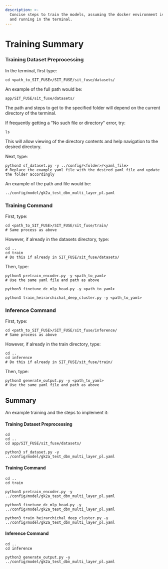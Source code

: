 ```yaml
---
description: >-
  Concise steps to train the models, assuming the docker environment is set up
  and running in the terminal.
---
```


# Training Summary

### Training Dataset Preprocessing

In the terminal, first type:

```
cd <path_to_SIT_FUSE>/SIT_FUSE/sit_fuse/datasets/
```

An example of the full path would be:

```
app/SIT_FUSE/sit_fuse/datasets/
```

The path and steps to get to the specified folder will depend on the current directory of the terminal.&#x20;

If frequently getting a "No such file or directory" error, try:

```
ls
```

This will allow viewing of the directory contents and help navigation to the desired directory.

Next, type:

```
python3 sf_dataset.py -y ../config/<folder>/<yaml_file>
# Replace the example yaml file with the desired yaml file and update the folder accordingly
```

An example of the path and file would be:

```
../config/model/gk2a_test_dbn_multi_layer_pl.yaml
```

### Training Command

First, type:

```
cd <path_to_SIT_FUSE>/SIT_FUSE/sit_fuse/train/
# Same process as above
```

However, if already in the datasets directory, type:

```
cd ..
cd train
# Do this if already in SIT_FUSE/sit_fuse/datasets/
```

Then, type:

```
python3 pretrain_encoder.py -y <path_to_yaml>
# Use the same yaml file and path as above
```

```
python3 finetune_dc_mlp_head.py -y <path_to_yaml>
```

```
python3 train_heirarchichal_deep_cluster.py -y <path_to_yaml>
```

### Inference Command

First, type:

```
cd <path_to_SIT_FUSE>/SIT_FUSE/sit_fuse/inference/
# Same process as above
```

However, if already in the train directory, type:

```
cd ..
cd inference
# Do this if already in SIT_FUSE/sit_fuse/train/
```

Then, type:

```
python3 generate_output.py -y <path_to_yaml>
# Use the same yaml file and path as above
```

## Summary

An example training and the steps to implement it:

#### Training Dataset Preprocessing

```
cd
cd ..
cd app/SIT_FUSE/sit_fuse/datasets/
```

```
python3 sf_dataset.py -y ../config/model/gk2a_test_dbn_multi_layer_pl.yaml
```

#### Training Command

```
cd ..
cd train
```

```
python3 pretrain_encoder.py -y ../config/model/gk2a_test_dbn_multi_layer_pl.yaml
```

```
python3 finetune_dc_mlp_head.py -y ../config/model/gk2a_test_dbn_multi_layer_pl.yaml
```

```
python3 train_heirarchichal_deep_cluster.py -y ../config/model/gk2a_test_dbn_multi_layer_pl.yaml
```

#### Inference Command

```
cd ..
cd inference
```

```
python3 generate_output.py -y ../config/model/gk2a_test_dbn_multi_layer_pl.yaml
```
